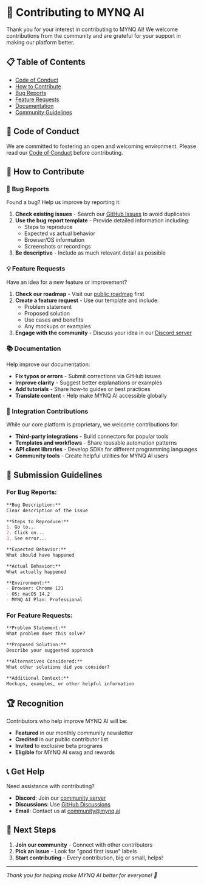 # 🤝 Contributing to MYNQ AI

Thank you for your interest in contributing to MYNQ AI! We welcome contributions from the community and are grateful for your support in making our platform better.

## 📋 Table of Contents

- [Code of Conduct](#code-of-conduct)
- [How to Contribute](#how-to-contribute)
- [Bug Reports](#bug-reports)
- [Feature Requests](#feature-requests)
- [Documentation](#documentation)
- [Community Guidelines](#community-guidelines)

## 🌟 Code of Conduct

We are committed to fostering an open and welcoming environment. Please read our [Code of Conduct](CODE_OF_CONDUCT.md) before contributing.

## 🚀 How to Contribute

### 🐛 Bug Reports

Found a bug? Help us improve by reporting it:

1. **Check existing issues** - Search our [GitHub Issues](https://github.com/mynqai/feedback/issues) to avoid duplicates
2. **Use the bug report template** - Provide detailed information including:
   - Steps to reproduce
   - Expected vs actual behavior
   - Browser/OS information
   - Screenshots or recordings
3. **Be descriptive** - Include as much relevant detail as possible

### 💡 Feature Requests

Have an idea for a new feature or improvement?

1. **Check our roadmap** - Visit our [public roadmap](https://roadmap.mynq.ai) first
2. **Create a feature request** - Use our template and include:
   - Problem statement
   - Proposed solution
   - Use cases and benefits
   - Any mockups or examples
3. **Engage with the community** - Discuss your idea in our [Discord server](https://discord.gg/mynqai)

### 📚 Documentation

Help improve our documentation:

- **Fix typos or errors** - Submit corrections via GitHub issues
- **Improve clarity** - Suggest better explanations or examples
- **Add tutorials** - Share how-to guides or best practices
- **Translate content** - Help make MYNQ AI accessible globally

### 🔧 Integration Contributions

While our core platform is proprietary, we welcome contributions for:

- **Third-party integrations** - Build connectors for popular tools
- **Templates and workflows** - Share reusable automation patterns
- **API client libraries** - Develop SDKs for different programming languages
- **Community tools** - Create helpful utilities for MYNQ AI users

## 📝 Submission Guidelines

### For Bug Reports:
```markdown
**Bug Description:**
Clear description of the issue

**Steps to Reproduce:**
1. Go to...
2. Click on...
3. See error...

**Expected Behavior:**
What should have happened

**Actual Behavior:**
What actually happened

**Environment:**
- Browser: Chrome 121
- OS: macOS 14.2
- MYNQ AI Plan: Professional
```

### For Feature Requests:
```markdown
**Problem Statement:**
What problem does this solve?

**Proposed Solution:**
Describe your suggested approach

**Alternatives Considered:**
What other solutions did you consider?

**Additional Context:**
Mockups, examples, or other helpful information
```

## 🏆 Recognition

Contributors who help improve MYNQ AI will be:

- **Featured** in our monthly community newsletter
- **Credited** in our public contributor list
- **Invited** to exclusive beta programs
- **Eligible** for MYNQ AI swag and rewards

## 📞 Get Help

Need assistance with contributing?

- **Discord**: Join our [community server](https://discord.gg/mynqai)
- **Discussions**: Use [GitHub Discussions](https://github.com/mynqai/feedback/discussions)
- **Email**: Contact us at community@mynq.ai

## 🚀 Next Steps

1. **Join our community** - Connect with other contributors
2. **Pick an issue** - Look for "good first issue" labels
3. **Start contributing** - Every contribution, big or small, helps!

---

*Thank you for helping make MYNQ AI better for everyone! 🎉*